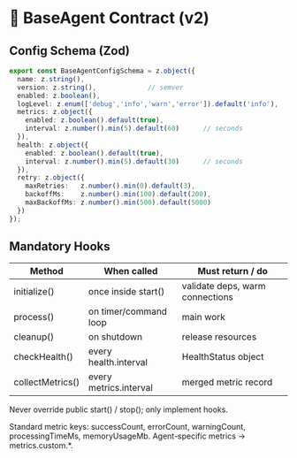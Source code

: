 # 🧩 BaseAgent Contract (v2)

## Config Schema (Zod)

```ts
export const BaseAgentConfigSchema = z.object({
  name: z.string(),
  version: z.string(),             // semver
  enabled: z.boolean(),
  logLevel: z.enum(['debug','info','warn','error']).default('info'),
  metrics: z.object({
    enabled: z.boolean().default(true),
    interval: z.number().min(5).default(60)      // seconds
  }),
  health: z.object({
    enabled: z.boolean().default(true),
    interval: z.number().min(5).default(30)      // seconds
  }),
  retry: z.object({
    maxRetries:   z.number().min(0).default(3),
    backoffMs:    z.number().min(100).default(200),
    maxBackoffMs: z.number().min(500).default(5000)
  })
});
```

## Mandatory Hooks

| Method | When called | Must return / do |
|--------|-------------|------------------|
| initialize() | once inside start() | validate deps, warm connections |
| process() | on timer/command loop | main work |
| cleanup() | on shutdown | release resources |
| checkHealth() | every health.interval | HealthStatus object |
| collectMetrics() | every metrics.interval | merged metric record |

Never override public start() / stop(); only implement hooks.

Standard metric keys: successCount, errorCount, warningCount,
processingTimeMs, memoryUsageMb.
Agent-specific metrics → metrics.custom.*. 